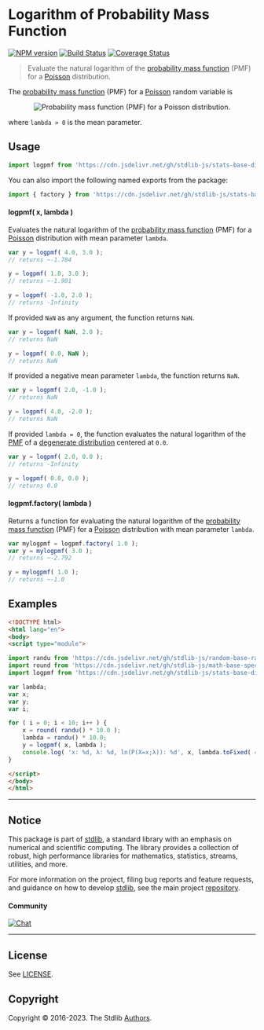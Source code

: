 <!--

@license Apache-2.0

Copyright (c) 2018 The Stdlib Authors.

Licensed under the Apache License, Version 2.0 (the "License");
you may not use this file except in compliance with the License.
You may obtain a copy of the License at

   http://www.apache.org/licenses/LICENSE-2.0

Unless required by applicable law or agreed to in writing, software
distributed under the License is distributed on an "AS IS" BASIS,
WITHOUT WARRANTIES OR CONDITIONS OF ANY KIND, either express or implied.
See the License for the specific language governing permissions and
limitations under the License.

-->

# Logarithm of Probability Mass Function

[![NPM version][npm-image]][npm-url] [![Build Status][test-image]][test-url] [![Coverage Status][coverage-image]][coverage-url] <!-- [![dependencies][dependencies-image]][dependencies-url] -->

> Evaluate the natural logarithm of the [probability mass function][pmf] (PMF) for a [Poisson][poisson-distribution] distribution.

<section class="intro">

The [probability mass function][pmf] (PMF) for a [Poisson][poisson-distribution] random variable is

<!-- <equation class="equation" label="eq:poisson_pmf" align="center" raw="f(x;\lambda)=P(X=x;\lambda)=\begin{cases} \tfrac{\lambda^x}{x!}e^{-\lambda} & \text{ for } x = 0,1,2,\ldots \\ 0 & \text{ otherwise} \end{cases}" alt="Probability mass function (PMF) for a Poisson distribution."> -->

<div class="equation" align="center" data-raw-text="f(x;\lambda)=P(X=x;\lambda)=\begin{cases} \tfrac{\lambda^x}{x!}e^{-\lambda} &amp; \text{ for } x = 0,1,2,\ldots \\ 0 &amp; \text{ otherwise} \end{cases}" data-equation="eq:poisson_pmf">
    <img src="https://cdn.jsdelivr.net/gh/stdlib-js/stdlib@51534079fef45e990850102147e8945fb023d1d0/lib/node_modules/@stdlib/stats/base/dists/poisson/logpmf/docs/img/equation_poisson_pmf.svg" alt="Probability mass function (PMF) for a Poisson distribution.">
    <br>
</div>

<!-- </equation> -->

where `lambda > 0` is the mean parameter.

</section>

<!-- /.intro -->



<section class="usage">

## Usage

```javascript
import logpmf from 'https://cdn.jsdelivr.net/gh/stdlib-js/stats-base-dists-poisson-logpmf@esm/index.mjs';
```

You can also import the following named exports from the package:

```javascript
import { factory } from 'https://cdn.jsdelivr.net/gh/stdlib-js/stats-base-dists-poisson-logpmf@esm/index.mjs';
```

#### logpmf( x, lambda )

Evaluates the natural logarithm of the [probability mass function][pmf] (PMF) for a [Poisson][poisson-distribution] distribution with mean parameter `lambda`.

```javascript
var y = logpmf( 4.0, 3.0 );
// returns ~-1.784

y = logpmf( 1.0, 3.0 );
// returns ~-1.901

y = logpmf( -1.0, 2.0 );
// returns -Infinity
```

If provided `NaN` as any argument, the function returns `NaN`.

```javascript
var y = logpmf( NaN, 2.0 );
// returns NaN

y = logpmf( 0.0, NaN );
// returns NaN
```

If provided a negative mean parameter `lambda`, the function returns `NaN`.

```javascript
var y = logpmf( 2.0, -1.0 );
// returns NaN

y = logpmf( 4.0, -2.0 );
// returns NaN
```

If provided `lambda = 0`, the function evaluates the natural logarithm of the [PMF][pmf] of a [degenerate distribution][degenerate-distribution] centered at `0.0`.

```javascript
var y = logpmf( 2.0, 0.0 );
// returns -Infinity

y = logpmf( 0.0, 0.0 );
// returns 0.0
```

#### logpmf.factory( lambda )

Returns a function for evaluating the natural logarithm of the [probability mass function][pmf] (PMF) for a [Poisson][poisson-distribution] distribution with mean parameter `lambda`.

```javascript
var mylogpmf = logpmf.factory( 1.0 );
var y = mylogpmf( 3.0 );
// returns ~-2.792

y = mylogpmf( 1.0 );
// returns ~-1.0
```

</section>

<!-- /.usage -->

<section class="examples">

## Examples

<!-- eslint no-undef: "error" -->

```html
<!DOCTYPE html>
<html lang="en">
<body>
<script type="module">

import randu from 'https://cdn.jsdelivr.net/gh/stdlib-js/random-base-randu@esm/index.mjs';
import round from 'https://cdn.jsdelivr.net/gh/stdlib-js/math-base-special-round@esm/index.mjs';
import logpmf from 'https://cdn.jsdelivr.net/gh/stdlib-js/stats-base-dists-poisson-logpmf@esm/index.mjs';

var lambda;
var x;
var y;
var i;

for ( i = 0; i < 10; i++ ) {
    x = round( randu() * 10.0 );
    lambda = randu() * 10.0;
    y = logpmf( x, lambda );
    console.log( 'x: %d, λ: %d, ln(P(X=x;λ)): %d', x, lambda.toFixed( 4 ), y.toFixed( 4 ) );
}

</script>
</body>
</html>
```

</section>

<!-- /.examples -->

<!-- Section for related `stdlib` packages. Do not manually edit this section, as it is automatically populated. -->

<section class="related">

</section>

<!-- /.related -->

<!-- Section for all links. Make sure to keep an empty line after the `section` element and another before the `/section` close. -->


<section class="main-repo" >

* * *

## Notice

This package is part of [stdlib][stdlib], a standard library with an emphasis on numerical and scientific computing. The library provides a collection of robust, high performance libraries for mathematics, statistics, streams, utilities, and more.

For more information on the project, filing bug reports and feature requests, and guidance on how to develop [stdlib][stdlib], see the main project [repository][stdlib].

#### Community

[![Chat][chat-image]][chat-url]

---

## License

See [LICENSE][stdlib-license].


## Copyright

Copyright &copy; 2016-2023. The Stdlib [Authors][stdlib-authors].

</section>

<!-- /.stdlib -->

<!-- Section for all links. Make sure to keep an empty line after the `section` element and another before the `/section` close. -->

<section class="links">

[npm-image]: http://img.shields.io/npm/v/@stdlib/stats-base-dists-poisson-logpmf.svg
[npm-url]: https://npmjs.org/package/@stdlib/stats-base-dists-poisson-logpmf

[test-image]: https://github.com/stdlib-js/stats-base-dists-poisson-logpmf/actions/workflows/test.yml/badge.svg?branch=main
[test-url]: https://github.com/stdlib-js/stats-base-dists-poisson-logpmf/actions/workflows/test.yml?query=branch:main

[coverage-image]: https://img.shields.io/codecov/c/github/stdlib-js/stats-base-dists-poisson-logpmf/main.svg
[coverage-url]: https://codecov.io/github/stdlib-js/stats-base-dists-poisson-logpmf?branch=main

<!--

[dependencies-image]: https://img.shields.io/david/stdlib-js/stats-base-dists-poisson-logpmf.svg
[dependencies-url]: https://david-dm.org/stdlib-js/stats-base-dists-poisson-logpmf/main

-->

[chat-image]: https://img.shields.io/gitter/room/stdlib-js/stdlib.svg
[chat-url]: https://gitter.im/stdlib-js/stdlib/

[stdlib]: https://github.com/stdlib-js/stdlib

[stdlib-authors]: https://github.com/stdlib-js/stdlib/graphs/contributors

[umd]: https://github.com/umdjs/umd
[es-module]: https://developer.mozilla.org/en-US/docs/Web/JavaScript/Guide/Modules

[deno-url]: https://github.com/stdlib-js/stats-base-dists-poisson-logpmf/tree/deno
[umd-url]: https://github.com/stdlib-js/stats-base-dists-poisson-logpmf/tree/umd
[esm-url]: https://github.com/stdlib-js/stats-base-dists-poisson-logpmf/tree/esm
[branches-url]: https://github.com/stdlib-js/stats-base-dists-poisson-logpmf/blob/main/branches.md

[stdlib-license]: https://raw.githubusercontent.com/stdlib-js/stats-base-dists-poisson-logpmf/main/LICENSE

[degenerate-distribution]: https://en.wikipedia.org/wiki/Degenerate_distribution

[poisson-distribution]: https://en.wikipedia.org/wiki/Poisson_distribution

[pmf]: https://en.wikipedia.org/wiki/Probability_mass_function

</section>

<!-- /.links -->
